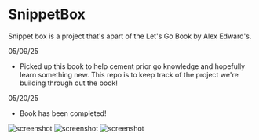 # SnippetBox

Snippet box is a project that's apart of the Let's Go Book by Alex Edward's.



05/09/25
- Picked up this book to help cement prior go knowledge and hopefully learn something new. This repo is to keep track of the project we're building through out the book!

05/20/25
- Book has been completed!

<img alt="screenshot" src="https://of9s9167sd.ufs.sh/f/fRrfoMH6JPaACocpYifoAQqL12BtmnvSJE4ODFWkzXa30KHG"/>



<img alt="screenshot" src="https://of9s9167sd.ufs.sh/f/fRrfoMH6JPaAAVp2249JWZLB8kjIXcl0VKRiz9ytf6wCTb4Q"/>



<img alt="screenshot" src="https://of9s9167sd.ufs.sh/f/fRrfoMH6JPaAJnlIxb1AjsbPkE4MNYw0gxeRXKBHTfLJvn6u"/>
